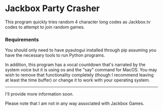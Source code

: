 # Jackbox Party Crasher

This program quickly tries random 4 character long codes as Jackbox.tv codes to attempt to join random games. 

### Requirements
You should only need to have pyautogui installed through pip assuming you have the necessary tools to run Python programs. 

In addition, this program has a vocal countdown that's narrated by the system voice but it is using os and the "say" command for MacOS. You may wish to remove that functionality completely (though I recommend leaving at least the time buffer) or change it to work with your operating system.

---
I'll provide more information soon.

Please note that I am not in any way associated with Jackbox Games.